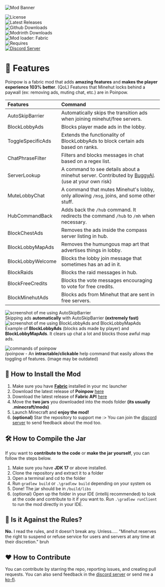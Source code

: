 
![Mod Banner](https://github.com/udu3324/Poinpow/blob/master/src/main/resources/assets/poinpow/banner.png?raw=true)

![License](https://img.shields.io/github/license/udu3324/poinpow)    
![Latest Releases](https://img.shields.io/github/v/release/udu3324/Poinpow)    
![Github Downloads](https://img.shields.io/github/downloads/udu3324/poinpow/total)    
![Modrinth Downloads](https://img.shields.io/badge/dynamic/json?color=1bd96a&label=modrinth&query=downloads&suffix=%20downloads&url=https%3A%2F%2Fapi.modrinth.com%2Fv2%2Fproject%2Fpoinpow)    
![Mod loader: Fabric](https://img.shields.io/badge/modloader-Fabric-decea6?style=round)    
![Requires](https://img.shields.io/badge/requires-Fabric%20API-dece5a?style=round)    
[![Discord Server](https://img.shields.io/badge/Official%20Discord%20Server-7289DA?style=round&logo=discord&logoColor=white)](https://discord.gg/NXm9tJvyBT)

# 📘 Features
Poinpow is a fabric mod that adds **amazing features** and **makes the player experience 103% better**. (QoL) Features that Minehut locks behind a paywall (ex: removing ads, muting chat, etc.) are in Poinpow.

| Features          | Command                                                                                                                       |
|:------------------|:------------------------------------------------------------------------------------------------------------------------------|
| AutoSkipBarrier   | Automatically skips the transition ads when joining minehut/free servers.                                                     |
| BlockLobbyAds     | Blocks player made ads in the lobby.                                                                                          |
| ToggleSpecificAds | Extends the functionality of BlockLobbyAds to block certain ads based on ranks.                                               |
| ChatPhraseFilter  | Filters and blocks messages in chat based on a regex list.                                                                    |
| ServerLookup      | A command to see details about a minehut server. Contributed by [BuggyAl](https://github.com/BuggyAl). (use at your own risk) |
| MuteLobbyChat     | A command that mutes Minehut's lobby, only allowing `/msg`, joins, and some other stuff.                                      |
| HubCommandBack    | Adds back the `/hub` command. It redirects the command `/hub` to `/mh` when necessary.                                        |
| BlockChestAds     | Removes the ads inside the compass server listing in hub.                                                                     |
| BlockLobbyMapAds  | Removes the humungous map art that advertises things in lobby.                                                                |
| BlockLobbyWelcome | Blocks the lobby join message that sometimes has an ad in it.                                                                 |
| BlockRaids        | Blocks the raid messages in hub.                                                                                              |
| BlockFreeCredits  | Blocks the vote messages encouraging to vote for free credits.                                                                |
| BlockMinehutAds   | Blocks ads from Minehut that are sent in free servers.                                                                        |


![screenshot of me using AutoSkipBarrier](https://cdn.modrinth.com/data/zmUzIoT1/images/aaa8cda2723de8979014cde22db46d34c8160553.png)       
Skipping ads **automatically** with AutoSkipBarrier **(extremely fast)**  
![screenshot of me using BlockLobbyAds and BlockLobbyMapAds](https://cdn.modrinth.com/data/zmUzIoT1/images/c49843c5f4e7412df0c53670e94f3434eb4c4238.png)      
Example of **BlockLobbyAds** (blocks ads made by player) and **BlockLobbyMapAds**. It clears up chat a lot and blocks those awful map ads.


![commands of poinpow](https://cdn.modrinth.com/data/zmUzIoT1/images/75745e7d81968d0ad369493ab3174f0d2a605517.png)      
/poinpow - An **intractable/clickable** help command that easily allows the toggling of features. (image may be outdated)

## 💾 How to Install  the Mod
1. Make sure you have **[Fabric](https://fabricmc.net/use/installer/)** installed in your mc launcher
2. Download the latest release of **Poinpow** [here](https://github.com/udu3324/poinpow/releases)
3. Download the latest release of **Fabric API** [here](https://modrinth.com/mod/fabric-api/versions)
4. Move the **two jars** you downloaded into the mods folder **(its usually .minecraft/mods)**
5. Launch Minecraft and **enjoy the mod!**
6. **(optional)** Star the repository to support me :> You can join the [discord server](https://discord.gg/NXm9tJvyBT) to send feedback about the mod too.

## 🛠️ How to Compile the Jar
If you want to **contribute to the code** or **make the jar yourself**, you can follow the steps below.

1. Make sure you have **JDK 17** or above installed.
2. Clone the repository and extract it to a folder
3. Open a terminal and cd to the folder
4. Run `gradlew build` or `.\gradlew build` depending on your system os
5. Done! The jar should be in `/build/libs`
6. (optional) Open up the folder in your IDE (intellij recommended) to look at the code and contribute to it if you want to.  Run `.\gradlew runClient` to run the mod directly in your IDE.

## 🧾 Is it Against the Rules?
**No.** I read the rules, and it doesn't break any. Unless..... "Minehut reserves the right to suspend or refuse service for users and servers at any time at their discretion." bruh

## ❤️ How to Contribute
You can contribute by starring the repo, reporting issues, and creating pull requests. You can also send feedback in the [discord server](https://discord.gg/NXm9tJvyBT) or send me a [ko-fi](https://ko-fi.com/udu3324).
